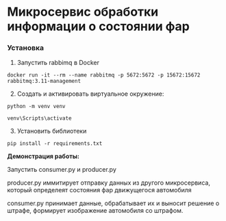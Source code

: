 # Микросервис обработки информации о состоянии фар



### Установка
1. Запустить rabbimq в Docker

`docker run -it --rm --name rabbitmq -p 5672:5672 -p 15672:15672 rabbitmq:3.11-management`

2. Создать и активировать виртуальное окружение:

  `python -m venv venv`

  `venv\Scripts\activate`

3. Установить библиотеки

`pip install -r requirements.txt`

**Демонстрация работы:**

Запустить consumer.py и producer.py

producer.py иммитирует отправку данных из другого микросервиса, который определеят состояния фар движущегося автомобиля

consumer.py принимает данные, обрабатывает их и выносит решение о штрафе, формирует изображение автомобиля со штрафом.
